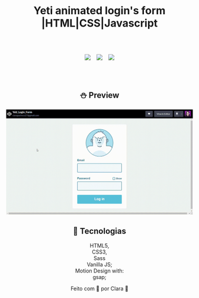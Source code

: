 <div align="center">
<img width="400px" src="https://thetrailconservancy.org/wp-content/uploads/2020/10/YETI-Logo-Social.png" alt="">&nbsp;&nbsp;&nbsp;

# Yeti animated login's form |HTML|CSS|Javascript


<div align="center">
<img width="400px" src="https://media0.giphy.com/media/35PYs5wP4wk0PqPx4H/giphy.gif?cid=ecf05e47ehnnjmpxjv87vsn901cqqroxdfkwhzn2hluijkuv&rid=giphy.gif&ct=g" alt="">&nbsp;&nbsp;&nbsp;
</div>
<br>

<p align="center">
<img src="https://img.shields.io/github/last-commit/Clara-Pacheco/yeti_login_form?style=for-the-badge"/>&nbsp;&nbsp;&nbsp;
<img src="https://img.shields.io/github/repo-size/Clara-Pacheco/yeti_login_form?style=for-the-badge"/>&nbsp;&nbsp;&nbsp;
<img src="https://img.shields.io/github/languages/count/Clara-Pacheco/yeti_login_form?style=for-the-badge"/>
</p>
<br>
<br>

## ⛄ Preview  

![preview](https://github.com/Clara-Pacheco/yeti_login_form/blob/main/video/Yeti_Login_Form-Google-Chrome-2023-01-11-18-20-52.gif)

 ## 🧪 Tecnologias 

 HTML5,<br>
 CSS3,<br>
 Sass<br>
 Vanilla JS;<br>
 Motion Design with:<br>
     gsap;<br>
    
Feito com 💜 por Clara 🚀


 </div>
